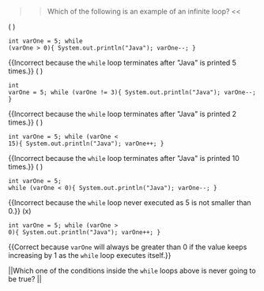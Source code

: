 >>Which of the following is an example of an infinite loop? <<

( ) <pre><code class="java language-java">int varOne = 5; while (varOne &gt; 0){ System.out.println("Java"); varOne--; } </code></pre> {{Incorrect because the <code>while</code> loop terminates after "Java" is printed 5 times.}}
( ) <pre><code class="java language-java">int varOne = 5; while (varOne != 3){ System.out.println("Java"); varOne--; } </code></pre> {{Incorrect because the <code>while</code> loop terminates after "Java" is printed 2 times.}}
( ) <pre><code class="java language-java">int varOne = 5; while (varOne &lt; 15){ System.out.println("Java"); varOne++; } </code></pre> {{Incorrect because the <code>while</code> loop terminates after "Java" is printed 10 times.}}
( ) <pre><code class="java language-java">int varOne = 5; while (varOne &lt; 0){ System.out.println("Java"); varOne--; } </code></pre> {{Incorrect because the <code>while</code> loop never executed as 5 is not smaller than 0.}}
(x) <pre><code class="java language-java">int varOne = 5; while (varOne &gt; 0){ System.out.println("Java"); varOne++; } </code></pre> {{Correct because <code>varOne</code> will always be greater than 0 if the value keeps increasing by 1 as the <code>while</code> loop executes itself.}}

||Which one of the conditions inside the <code>while</code> loops above is never going to be true? ||